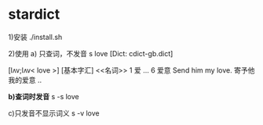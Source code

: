 # stardict
1)安装
./install.sh

2)使用
a) 只查词，不发音
s love 
[Dict: cdict-gb.dict]

[lʌv;lʌv< love >]
[基本字汇]
<<名词>>
1 爱
...
6 爱意
  Send him my love. 寄予他我的爱意
..

<b>b)查词时发音</b>
s -s love

c)只发音不显示词义
s -v love
